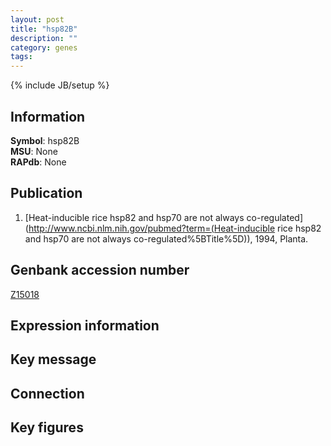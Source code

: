 ```yaml
---
layout: post
title: "hsp82B"
description: ""
category: genes
tags: 
---
```

{% include JB/setup %}

## Information
__Symbol__: hsp82B  
__MSU__: None  
__RAPdb__: None  

## Publication
1. [Heat-inducible rice hsp82 and hsp70 are not always co-regulated](http://www.ncbi.nlm.nih.gov/pubmed?term=(Heat-inducible rice hsp82 and hsp70 are not always co-regulated%5BTitle%5D)), 1994, Planta.

## Genbank accession number
[Z15018](http://www.ncbi.nlm.nih.gov/nuccore/Z15018)

## Expression information

## Key message

## Connection

## Key figures


